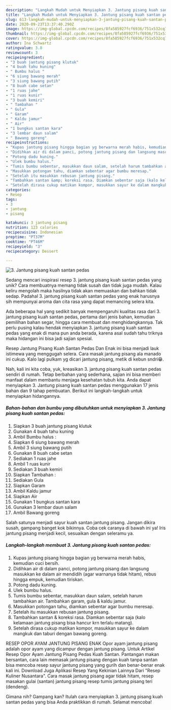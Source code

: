 ```yaml
---
description: "Langkah Mudah untuk Menyiapkan 3. Jantung pisang kuah santan pedas Anti Gagal"
title: "Langkah Mudah untuk Menyiapkan 3. Jantung pisang kuah santan pedas Anti Gagal"
slug: 613-langkah-mudah-untuk-menyiapkan-3-jantung-pisang-kuah-santan-pedas-anti-gagal
date: 2020-09-23T13:37:40.290Z
image: https://img-global.cpcdn.com/recipes/8fa585927fcf6936/751x532cq70/3-jantung-pisang-kuah-santan-pedas-foto-resep-utama.jpg
thumbnail: https://img-global.cpcdn.com/recipes/8fa585927fcf6936/751x532cq70/3-jantung-pisang-kuah-santan-pedas-foto-resep-utama.jpg
cover: https://img-global.cpcdn.com/recipes/8fa585927fcf6936/751x532cq70/3-jantung-pisang-kuah-santan-pedas-foto-resep-utama.jpg
author: Ina Schwartz
ratingvalue: 3.8
reviewcount: 3
recipeingredient:
- "3 buah jantung pisang klutuk"
- "4 buah tahu kuning"
- " Bumbu halus "
- "6 siung bawang merah"
- "3 siung bawang putih"
- "8 buah cabe setan"
- "1 ruas jahe"
- "1 ruas kunir"
- "3 buah kemiri"
- " Tambahan "
- " Gula"
- " Garam"
- " Kaldu jamur"
- " Air"
- "1 bungkus santan kara"
- "3 lembar daun salam"
- " Bawang goreng"
recipeinstructions:
- "Kupas jantung pisang hingga bagian yg berwarna merah habis, kemudian cuci bersih."
- "Didihkan air di dalam panci, potong jantung pisang dan langsung masukkan ke dalam air mendidih (agar warnanya tidak hitam), rebus hingga empuk, kemudian tiriskan."
- "Potong dadu kuning."
- "Ulek bumbu halus."
- "Tumis bumbu sebentar, masukkan daun salam, setelah harum tambahkan air. Tambahkan garam, gula &amp; kaldu jamur."
- "Masukkan potongan tahu, diamkan sebentar agar bumbu meresap."
- "Setelah itu masukkan rebusan jantung pisang."
- "Tambahkan santan &amp; koreksi rasa. Diamkan sebentar saja (kalo kelamaan jantung pisang bisa hancur krn terlalu matang)."
- "Setelah dirasa cukup matikan kompor, masukkan sayur ke dalam mangkuk dan taburi dengan bawang goreng."
categories:
- Resep
tags:
- 3
- jantung
- pisang

katakunci: 3 jantung pisang 
nutrition: 123 calories
recipecuisine: Indonesian
preptime: "PT37M"
cooktime: "PT46M"
recipeyield: "3"
recipecategory: Dessert

---
```



![3. Jantung pisang kuah santan pedas](https://img-global.cpcdn.com/recipes/8fa585927fcf6936/751x532cq70/3-jantung-pisang-kuah-santan-pedas-foto-resep-utama.jpg)

Sedang mencari inspirasi resep 3. jantung pisang kuah santan pedas yang unik? Cara membuatnya memang tidak susah dan tidak juga mudah. Kalau keliru mengolah maka hasilnya tidak akan memuaskan dan bahkan tidak sedap. Padahal 3. jantung pisang kuah santan pedas yang enak harusnya sih mempunyai aroma dan cita rasa yang dapat memancing selera kita.

Ada beberapa hal yang sedikit banyak mempengaruhi kualitas rasa dari 3. jantung pisang kuah santan pedas, pertama dari jenis bahan, kemudian pemilihan bahan segar, hingga cara membuat dan menghidangkannya. Tak perlu pusing kalau hendak menyiapkan 3. jantung pisang kuah santan pedas yang enak di mana pun anda berada, karena asal sudah tahu triknya maka hidangan ini bisa jadi sajian spesial.

Resep Jantung Pisang Kuah Santan Pedas Dan Enak ini bisa menjadi lauk istimewa yang menggugah selera. Cara masak jantung pisang ala manado ini cukup. Kalo lagi pulkam yg dicari jantung pisang, metik di kebun sndri😁.


Nah, kali ini kita coba, yuk, kreasikan 3. jantung pisang kuah santan pedas sendiri di rumah. Tetap berbahan yang sederhana, sajian ini bisa memberi manfaat dalam membantu menjaga kesehatan tubuh kita. Anda dapat menyiapkan 3. Jantung pisang kuah santan pedas menggunakan 17 jenis bahan dan 9 tahap pembuatan. Berikut ini langkah-langkah untuk menyiapkan hidangannya.

<!--inarticleads1-->

##### Bahan-bahan dan bumbu yang dibutuhkan untuk menyiapkan 3. Jantung pisang kuah santan pedas:

1. Siapkan 3 buah jantung pisang klutuk
1. Gunakan 4 buah tahu kuning
1. Ambil  Bumbu halus :
1. Siapkan 6 siung bawang merah
1. Ambil 3 siung bawang putih
1. Gunakan 8 buah cabe setan
1. Sediakan 1 ruas jahe
1. Ambil 1 ruas kunir
1. Sediakan 3 buah kemiri
1. Siapkan  Tambahan :
1. Sediakan  Gula
1. Siapkan  Garam
1. Ambil  Kaldu jamur
1. Siapkan  Air
1. Gunakan 1 bungkus santan kara
1. Gunakan 3 lembar daun salam
1. Ambil  Bawang goreng


Salah satunya menjadi sayur kuah santan jantung pisang. Jangan dikira susah, gampang banget kok bikinnya. Coba cek caranya di bawah ini ya! Iris jantung pisang menjadi kecil, sesuaikan dengan seleramu ya. 

<!--inarticleads2-->

##### Langkah-langkah membuat 3. Jantung pisang kuah santan pedas:

1. Kupas jantung pisang hingga bagian yg berwarna merah habis, kemudian cuci bersih.
1. Didihkan air di dalam panci, potong jantung pisang dan langsung masukkan ke dalam air mendidih (agar warnanya tidak hitam), rebus hingga empuk, kemudian tiriskan.
1. Potong dadu kuning.
1. Ulek bumbu halus.
1. Tumis bumbu sebentar, masukkan daun salam, setelah harum tambahkan air. Tambahkan garam, gula &amp; kaldu jamur.
1. Masukkan potongan tahu, diamkan sebentar agar bumbu meresap.
1. Setelah itu masukkan rebusan jantung pisang.
1. Tambahkan santan &amp; koreksi rasa. Diamkan sebentar saja (kalo kelamaan jantung pisang bisa hancur krn terlalu matang).
1. Setelah dirasa cukup matikan kompor, masukkan sayur ke dalam mangkuk dan taburi dengan bawang goreng.


RESEP OPOR AYAM JANTUNG PISANG ENAK Opor ayam jantung pisang adalah opor ayam yang dicampur dengan jantung pisang. Untuk Artikel Resep Opor Ayam Jantung Pisang Pedas Kuah Santan. Pantangan makan bersantan, cara lain memasak jantung pisang dengan kuah tanpa santan bisa mencoba resep sayur jantung pisang yang gurih dan benar-benar enak kali ini. Download Juga Aplikasi Resep Yang Kekinian Lainnya Dari &#34;Resep Kuliner Nusantara&#34;. Cara masak jantung pisang agar tidak hitam, resep masakan gulai (santan) jantung pisang resep tumis jantung pisang teri (dendeng). 

Gimana nih? Gampang kan? Itulah cara menyiapkan 3. jantung pisang kuah santan pedas yang bisa Anda praktikkan di rumah. Selamat mencoba!
